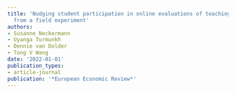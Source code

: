 ```yaml
---
title: 'Nudging student participation in online evaluations of teaching: Evidence
  from a field experiment'
authors:
- Susanne Neckermann
- Uyanga Turmunkh
- Dennie van Dolder
- Tong V Wang
date: '2022-01-01'
publication_types:
- article-journal
publication: '*European Economic Review*'
---
```

